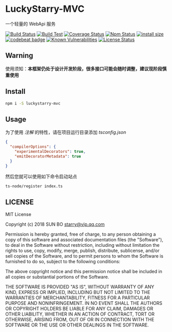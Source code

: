 # LuckyStarry-MVC

一个轻量的 WebApi 服务

[![Build Status](https://www.travis-ci.org/LuckyStarry/luckystarry-mvc.svg?branch=master)](https://www.travis-ci.org/LuckyStarry/luckystarry-mvc?branch=master)
[![Build Test](https://github.com/LuckyStarry/luckystarry-mvc/workflows/Build%20Test/badge.svg?branch=master)](https://github.com/LuckyStarry/luckystarry-mvc/actions?query=workflow%3A%22Build+Test%22+branch%3Amaster)
[![Coverage Status](https://coveralls.io/repos/github/LuckyStarry/luckystarry-mvc/badge.svg?branch=master)](https://coveralls.io/github/LuckyStarry/luckystarry-mvc?branch=master)
[![Npm Status](https://img.shields.io/npm/v/luckystarry-mvc.svg)](https://www.npmjs.com/package/luckystarry-mvc)
[![install size](https://packagephobia.now.sh/badge?p=luckystarry-mvc)](https://packagephobia.now.sh/result?p=luckystarry-mvc)
[![codebeat badge](https://codebeat.co/badges/3265bab9-f87a-4e77-8d2a-d4bf75b5592b)](https://codebeat.co/projects/github-com-luckystarry-luckystarry-mvc-master)
[![Known Vulnerabilities](https://snyk.io/test/github/LuckyStarry/luckystarry-mvc/badge.svg?targetFile=package.json)](https://snyk.io/test/github/LuckyStarry/luckystarry-mvc?targetFile=package.json)
[![License Status](https://img.shields.io/badge/License-MIT-brightgreen.svg)](https://raw.githubusercontent.com/LuckyStarry/luckystarry-mvc/master/LICENSE)

## Warning

使用须知：**本框架仍处于设计开发阶段，很多接口可能会随时调整，建议现阶段慎重使用**

## Install

```bash
npm i -S luckystarry-mvc
```

## Usage

为了使用 _注解_ 的特性，请在项目运行目录添加 _tsconfig.json_

```json
{
  "compilerOptions": {
    "experimentalDecorators": true,
    "emitDecoratorMetadata": true
  }
}
```

然后您就可以使用如下命令启动站点

```bash
ts-node/register index.ts
```

## LICENSE

MIT License

Copyright (c) 2018 SUN BO <starry@vip.qq.com>

Permission is hereby granted, free of charge, to any person obtaining a copy
of this software and associated documentation files (the "Software"), to deal
in the Software without restriction, including without limitation the rights
to use, copy, modify, merge, publish, distribute, sublicense, and/or sell
copies of the Software, and to permit persons to whom the Software is
furnished to do so, subject to the following conditions:

The above copyright notice and this permission notice shall be included in all
copies or substantial portions of the Software.

THE SOFTWARE IS PROVIDED "AS IS", WITHOUT WARRANTY OF ANY KIND, EXPRESS OR
IMPLIED, INCLUDING BUT NOT LIMITED TO THE WARRANTIES OF MERCHANTABILITY,
FITNESS FOR A PARTICULAR PURPOSE AND NONINFRINGEMENT. IN NO EVENT SHALL THE
AUTHORS OR COPYRIGHT HOLDERS BE LIABLE FOR ANY CLAIM, DAMAGES OR OTHER
LIABILITY, WHETHER IN AN ACTION OF CONTRACT, TORT OR OTHERWISE, ARISING FROM,
OUT OF OR IN CONNECTION WITH THE SOFTWARE OR THE USE OR OTHER DEALINGS IN THE
SOFTWARE.
